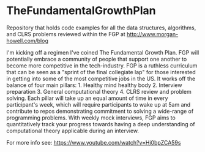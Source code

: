 # TheFundamentalGrowthPlan
Repository that holds code examples for all the data structures, algorithms, and CLRS problems reviewed within the FGP at http://www.morgan-howell.com/blog


I'm kicking off a regimen I've coined The Fundamental Growth Plan. FGP will potentially embrace a community of people that support one another to become more competitive in the tech-industry. FGP is a ruthless curriculum that can be seen as a "sprint of the final collegiate lap" for those interested in getting into some of the most competitive jobs in the US. It works off the balance of four main pillars: 1. Healthy mind healthy body 2. Interview preparation 3. General computational theory 4. CLRS review and problem solving. Each pillar will take up an equal amount of time in every participant's week, which will require participants to wake up at 5am and contribute to repos demonstrating commitment to solving a wide-range of programming problems. With weekly mock interviews, FGP aims to quantitatively track your progress towards having a deep understanding of computational theory applicable during an interview.

For more info see:
https://www.youtube.com/watch?v=Hj0bpZCA59s
